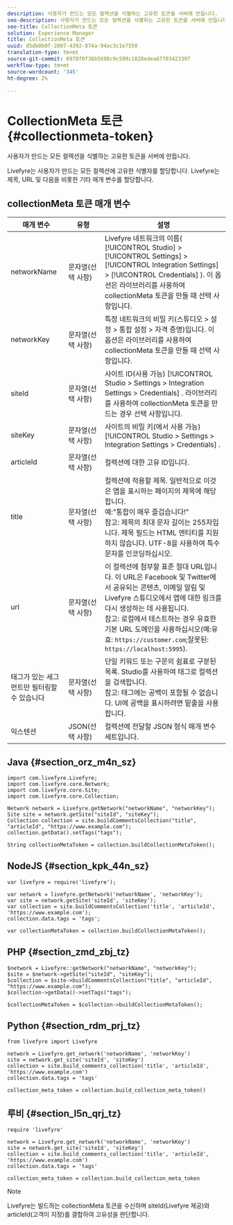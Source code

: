 ```yaml
---
description: 사용자가 만드는 모든 컬렉션을 식별하는 고유한 토큰을 서버에 만듭니다.
seo-description: 사용자가 만드는 모든 컬렉션을 식별하는 고유한 토큰을 서버에 만듭니다.
seo-title: CollectionMeta 토큰
solution: Experience Manager
title: CollectionMeta 토큰
uuid: d5db0b0f-2807-4392-874a-94ac3c1e7550
translation-type: tm+mt
source-git-commit: 6978f0f36b5698c9c599c1828edea67703423397
workflow-type: tm+mt
source-wordcount: '345'
ht-degree: 2%

---
```



# CollectionMeta 토큰{#collectionmeta-token}

사용자가 만드는 모든 컬렉션을 식별하는 고유한 토큰을 서버에 만듭니다.

Livefyre는 사용자가 만드는 모든 컬렉션에 고유한 식별자를 할당합니다. Livefyre는 제목, URL 및 다음을 비롯한 기타 매개 변수를 할당합니다.

## collectionMeta 토큰 매개 변수

| 매개 변수 | 유형 | 설명 |
|--- |--- |--- |
| networkName | 문자열(선택 사항) | Livefyre 네트워크의 이름( [!UICONTROL Studio] > [!UICONTROL Settings] > [!UICONTROL Integration Settings] > [!UICONTROL Credentials] ). 이 옵션은 라이브러리를 사용하여 collectionMeta 토큰을 만들 때 선택 사항입니다. |
| networkKey | 문자열(선택 사항) | 특정 네트워크의 비밀 키(스튜디오 > 설정 > 통합 설정 > 자격 증명)입니다. 이 옵션은 라이브러리를 사용하여 collectionMeta 토큰을 만들 때 선택 사항입니다. |
| siteId | 문자열(선택 사항) | 사이트 ID(사용 가능) [!UICONTROL Studio > Settings > Integration Settings > Credentials] . 라이브러리를 사용하여 collectionMeta 토큰을 만드는 경우 선택 사항입니다. |
| siteKey | 문자열(선택 사항) | 사이트의 비밀 키(에서 사용 가능) [!UICONTROL Studio > Settings > Integration Settings > Credentials] . |
| articleId | 문자열(선택 사항) | 컬렉션에 대한 고유 ID입니다. |
| title | 문자열(선택 사항) | 컬렉션에 적용할 제목. 일반적으로 이것은 앱을 표시하는 페이지의 제목에 해당합니다. <br>예:&quot;통합이 매우 즐겁습니다!&quot; <br>참고: 제목의 최대 문자 길이는 255자입니다. 제목 필드는 HTML 엔티티를 지원하지 않습니다. UTF-8을 사용하여 특수 문자를 인코딩하십시오. |
| url | 문자열(선택 사항) | 이 컬렉션에 첨부할 표준 절대 URL입니다. 이 URL은 Facebook 및 Twitter에서 공유되는 콘텐츠, 이메일 알림 및 Livefyre 스튜디오에서 앱에 대한 링크를 다시 생성하는 데 사용됩니다. <br>참고: 로컬에서 테스트하는 경우 유효한 기본 URL 도메인을 사용하십시오(예:유효: `https://customer.com`;잘못된: `https://localhost:5995`). |
| 태그가 있는 세그먼트만 필터링할 수 있습니다 | 문자열(선택 사항) | 단일 키워드 또는 구문의 쉼표로 구분된 목록. Studio를 사용하여 태그로 컬렉션을 검색합니다.  </br>참고: 태그에는 공백이 포함될 수 없습니다. UI에 공백을 표시하려면 밑줄을 사용합니다. |
| 익스텐션 | JSON(선택 사항) | 컬렉션에 전달할 JSON 형식 매개 변수 세트입니다. |

## Java {#section_orz_m4n_sz}

```
import com.livefyre.Livefyre; 
import com.livefyre.core.Network; 
import com.livefyre.core.Site; 
import com.livefyre.core.Collection; 
  
Network network = Livefyre.getNetwork("networkName", "networkKey"); 
Site site = network.getSite("siteId", "siteKey"); 
Collection collection = site.buildCommentsCollection("title", "articleId", "https://www.example.com"); 
collection.getData().setTags("tags"); 
  
String collectionMetaToken = collection.buildCollectionMetaToken();
```

## NodeJS {#section_kpk_44n_sz}

```
var livefyre = require('livefyre'); 
  
var network = livefyre.getNetwork('networkName', 'networkKey'); 
var site = network.getSite('siteId', 'siteKey'); 
var collection = site.buildCommentsCollection('title', 'articleId', 'https://www.example.com'); 
collection.data.tags = 'tags'; 
  
var collectionMetaToken = collection.buildCollectionMetaToken(); 
```

## PHP {#section_zmd_zbj_tz}

```
$network = Livefyre::getNetwork("networkName", "networkKey"); 
$site = $network->getSite("siteId", "siteKey"); 
$collection = $site->buildCommentsCollection("title", "articleId", "https://www.example.com"); 
$collection->getData()->setTags("tags"); 
  
$collectionMetaToken = $collection->buildCollectionMetaToken();
```

## Python {#section_rdm_prj_tz}

```
from livefyre import Livefyre 
  
network = Livefyre.get_network('networkName', 'networkKey') 
site = network.get_site('siteId', 'siteKey') 
collection = site.build_comments_collection('title', 'articleId', 'https://www.example.com') 
collection.data.tags = 'tags' 
  
collection_meta_token = collection.build_collection_meta_token()
```

## 루비 {#section_l5n_qrj_tz}

```
require 'livefyre' 
  
network = Livefyre.get_network('networkName', 'networkKey') 
site = network.get_site('siteId', 'siteKey') 
collection = site.build_comments_collection('title', 'articleId', 'https://www.example.com') 
collection.data.tags = 'tags' 
  
collection_meta_token = collection.build_collection_meta_token 
```

>[!NOTE]
>
>Livefyre는 빌드하는 collectionMeta 토큰을 수신하며 siteId(Livefyre 제공)와 articleId(고객이 지정)를 결합하여 고유성을 판단합니다.

